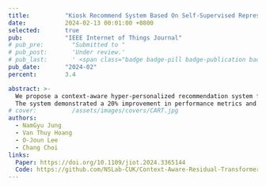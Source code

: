 ```yaml
---
title:          "Kiosk Recommend System Based On Self-Supervised Representation Learning of User Behaviors in Offline Retail"
date:           2024-02-13 00:01:00 +0800
selected:       true
pub:            "IEEE Internet of Things Journal"
# pub_pre:        "Submitted to "
# pub_post:       'Under review.'
# pub_last:       ' <span class="badge badge-pill badge-publication badge-success">Spotlight</span>'
pub_date:       "2024-02"
percent:        3.4

abstract: >-
  We propose a context-aware hyper-personalized recommendation system for kiosk IoT devices, addressing data imbalance across domains with an efficient self-supervised learning method.
  The system demonstrated a 20% improvement in performance metrics and an additional 0.8% gain with self-supervised learning, ensuring high-quality recommendations and optimal resource usage.
# cover:          /assets/images/covers/CART.jpg
authors:
  - NamGyu Jung
  - Van Thuy Hoang
  - O-Joun Lee
  - Chang Choi
links:
  Paper: https://doi.org/10.1109/jiot.2024.3365144
  Code: https://github.com/NSLab-CUK/Context-Aware-Residual-Transformer
---
```

